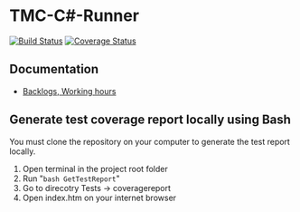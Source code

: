 # TMC-C#-Runner

[![Build Status](https://travis-ci.com/TMC-C/tmc-csharp-runner.svg?branch=master)](https://travis-ci.com/TMC-C/tmc-csharp-runner)
[![Coverage Status](https://coveralls.io/repos/github/TMC-C/tmc-csharp-runner/badge.svg?branch=)](https://coveralls.io/github/TMC-C/tmc-csharp-runner?branch=)

## Documentation
- [Backlogs, Working hours](https://docs.google.com/spreadsheets/d/1Rt5mwHxZ2K8hD5x_bWhNBSTf3l27u-j-_Dcka2V3l10/edit#gid=307372648)

## Generate test coverage report locally using Bash

You must clone the repository on your computer to generate the test report locally.

1. Open terminal in the project root folder
2. Run "``` bash GetTestReport ```"
3. Go to direcotry Tests -> coveragereport
4. Open index.htm on your internet browser